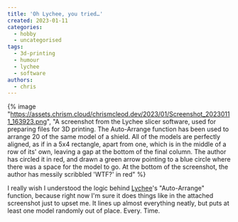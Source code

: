 ```yaml
---
title: 'Oh Lychee, you tried…'
created: 2023-01-11
categories:
  - hobby
  - uncategorised
tags:
  - 3d-printing
  - humour
  - lychee
  - software
authors:
  - chris
---
```


{% image "https://assets.chrism.cloud/chrismcleod.dev/2023/01/Screenshot_20230111_163923.png", "A screenshot from the Lychee slicer software, used for preparing files for 3D printing. The Auto-Arrange function has been used to arrange 20 of the same model of a shield. All of the models are perfectly aligned, as if in a 5x4 rectangle, apart from one, which is in the middle of a row of its' own, leaving a gap at the bottom of the final column. The author has circled it in red, and drawn a green arrow pointing to a blue circle where there was a space for the model to go. At the bottom of the screenshot, the author has messily scribbled 'WTF?' in red" %}

I really wish I understood the logic behind [Lychee](https://mango3d.io/lychee-slicer-3-for-sla-3d-printers/)'s "Auto-Arrange" function, because right now I'm sure it does things like in the attached screenshot just to upset me. It lines up almost everything neatly, but puts at least one model randomly out of place. Every. Time.
